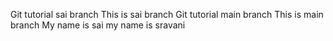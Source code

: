 Git tutorial sai branch
This is sai branch
Git tutorial main branch
This is main branch
My name is sai
my name is sravani
